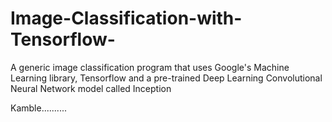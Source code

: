 # Image-Classification-with-Tensorflow-
A generic image classification program that uses Google's Machine Learning library, Tensorflow and a pre-trained Deep Learning Convolutional Neural Network model called Inception

Kamble..........
